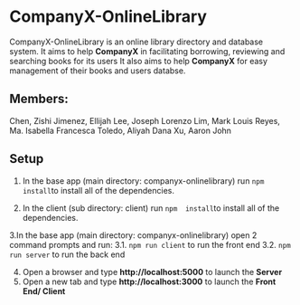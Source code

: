 # CompanyX-OnlineLibrary
CompanyX-OnlineLibrary is an online library directory and database system. It aims to help **CompanyX** in facilitating borrowing, reviewing and searching books for its users It also aims to help **CompanyX** for easy management of their books and users databse.

## Members:
Chen, Zishi
Jimenez, Ellijah
Lee, Joseph Lorenzo
Lim, Mark Louis
Reyes, Ma. Isabella Francesca
Toledo, Aliyah Dana
Xu, Aaron John


## Setup

1. In the base app (main directory: companyx-onlinelibrary) run ```npm  install```to install all of the dependencies.

2. In the client (sub directory: client)  run ```npm  install```to install all of the dependencies.


3.In the base app (main directory: companyx-onlinelibrary) open 2 command prompts and run:
  3.1. ```npm run client``` to run the front end 
  3.2. ```npm run server``` to run the back end 

4. Open a browser and type **http://localhost:5000** to launch the **Server** 
5. Open a new tab and type **http://localhost:3000** to launch the **Front End/ Client**
